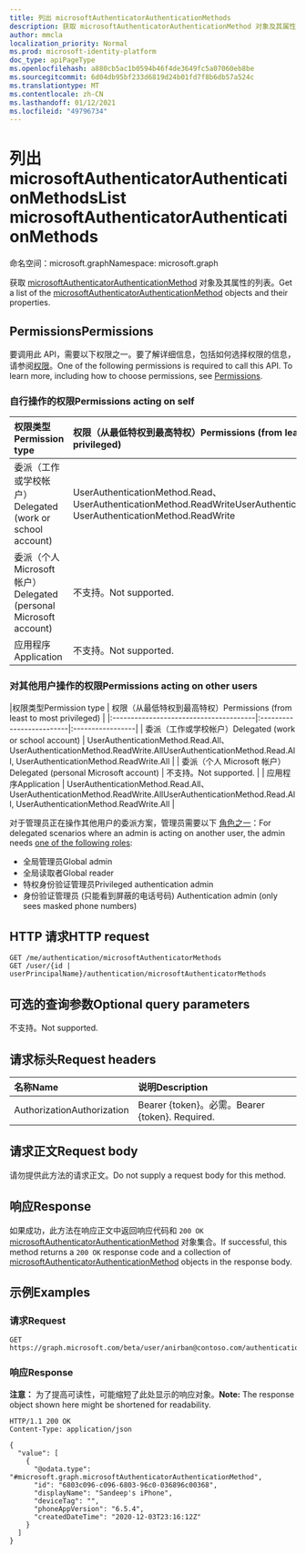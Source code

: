```yaml
---
title: 列出 microsoftAuthenticatorAuthenticationMethods
description: 获取 microsoftAuthenticatorAuthenticationMethod 对象及其属性的列表。
author: mmcla
localization_priority: Normal
ms.prod: microsoft-identity-platform
doc_type: apiPageType
ms.openlocfilehash: a880cb5ac1b0594b46f4de3649fc5a07060eb8be
ms.sourcegitcommit: 6d04db95bf233d6819d24b01fd7f8b6db57a524c
ms.translationtype: MT
ms.contentlocale: zh-CN
ms.lasthandoff: 01/12/2021
ms.locfileid: "49796734"
---
```

# <a name="list-microsoftauthenticatorauthenticationmethods"></a><span data-ttu-id="e82d7-103">列出 microsoftAuthenticatorAuthenticationMethods</span><span class="sxs-lookup"><span data-stu-id="e82d7-103">List microsoftAuthenticatorAuthenticationMethods</span></span>
<span data-ttu-id="e82d7-104">命名空间：microsoft.graph</span><span class="sxs-lookup"><span data-stu-id="e82d7-104">Namespace: microsoft.graph</span></span>

<span data-ttu-id="e82d7-105">获取 [microsoftAuthenticatorAuthenticationMethod](../resources/microsoftauthenticatorauthenticationmethod.md) 对象及其属性的列表。</span><span class="sxs-lookup"><span data-stu-id="e82d7-105">Get a list of the [microsoftAuthenticatorAuthenticationMethod](../resources/microsoftauthenticatorauthenticationmethod.md) objects and their properties.</span></span>

## <a name="permissions"></a><span data-ttu-id="e82d7-106">Permissions</span><span class="sxs-lookup"><span data-stu-id="e82d7-106">Permissions</span></span>

<span data-ttu-id="e82d7-p101">要调用此 API，需要以下权限之一。要了解详细信息，包括如何选择权限的信息，请参阅[权限](/graph/permissions-reference)。</span><span class="sxs-lookup"><span data-stu-id="e82d7-p101">One of the following permissions is required to call this API. To learn more, including how to choose permissions, see [Permissions](/graph/permissions-reference).</span></span>

### <a name="permissions-acting-on-self"></a><span data-ttu-id="e82d7-109">自行操作的权限</span><span class="sxs-lookup"><span data-stu-id="e82d7-109">Permissions acting on self</span></span>

|<span data-ttu-id="e82d7-110">权限类型</span><span class="sxs-lookup"><span data-stu-id="e82d7-110">Permission type</span></span>      | <span data-ttu-id="e82d7-111">权限（从最低特权到最高特权）</span><span class="sxs-lookup"><span data-stu-id="e82d7-111">Permissions (from least to most privileged)</span></span>              |
|:---------------------------------------|:-------------------------|
| <span data-ttu-id="e82d7-112">委派（工作或学校帐户）</span><span class="sxs-lookup"><span data-stu-id="e82d7-112">Delegated (work or school account)</span></span>     | <span data-ttu-id="e82d7-113">UserAuthenticationMethod.Read、UserAuthenticationMethod.ReadWrite</span><span class="sxs-lookup"><span data-stu-id="e82d7-113">UserAuthenticationMethod.Read, UserAuthenticationMethod.ReadWrite</span></span> |
| <span data-ttu-id="e82d7-114">委派（个人 Microsoft 帐户）</span><span class="sxs-lookup"><span data-stu-id="e82d7-114">Delegated (personal Microsoft account)</span></span> | <span data-ttu-id="e82d7-115">不支持。</span><span class="sxs-lookup"><span data-stu-id="e82d7-115">Not supported.</span></span> |
| <span data-ttu-id="e82d7-116">应用程序</span><span class="sxs-lookup"><span data-stu-id="e82d7-116">Application</span></span>                            | <span data-ttu-id="e82d7-117">不支持。</span><span class="sxs-lookup"><span data-stu-id="e82d7-117">Not supported.</span></span> |

### <a name="permissions-acting-on-other-users"></a><span data-ttu-id="e82d7-118">对其他用户操作的权限</span><span class="sxs-lookup"><span data-stu-id="e82d7-118">Permissions acting on other users</span></span>

|<span data-ttu-id="e82d7-119">权限类型</span><span class="sxs-lookup"><span data-stu-id="e82d7-119">Permission type</span></span>      | <span data-ttu-id="e82d7-120">权限（从最低特权到最高特权）</span><span class="sxs-lookup"><span data-stu-id="e82d7-120">Permissions (from least to most privileged)</span></span>              |
|:---------------------------------------|:-------------------------|:-----------------|
| <span data-ttu-id="e82d7-121">委派（工作或学校帐户）</span><span class="sxs-lookup"><span data-stu-id="e82d7-121">Delegated (work or school account)</span></span>     | <span data-ttu-id="e82d7-122">UserAuthenticationMethod.Read.All、UserAuthenticationMethod.ReadWrite.All</span><span class="sxs-lookup"><span data-stu-id="e82d7-122">UserAuthenticationMethod.Read.All, UserAuthenticationMethod.ReadWrite.All</span></span> |
| <span data-ttu-id="e82d7-123">委派（个人 Microsoft 帐户）</span><span class="sxs-lookup"><span data-stu-id="e82d7-123">Delegated (personal Microsoft account)</span></span> | <span data-ttu-id="e82d7-124">不支持。</span><span class="sxs-lookup"><span data-stu-id="e82d7-124">Not supported.</span></span> |
| <span data-ttu-id="e82d7-125">应用程序</span><span class="sxs-lookup"><span data-stu-id="e82d7-125">Application</span></span>                            | <span data-ttu-id="e82d7-126">UserAuthenticationMethod.Read.All、UserAuthenticationMethod.ReadWrite.All</span><span class="sxs-lookup"><span data-stu-id="e82d7-126">UserAuthenticationMethod.Read.All, UserAuthenticationMethod.ReadWrite.All</span></span> |

<span data-ttu-id="e82d7-127">对于管理员正在操作其他用户的委派方案，管理员需要以下 [角色之一](/azure/active-directory/users-groups-roles/directory-assign-admin-roles#available-roles)：</span><span class="sxs-lookup"><span data-stu-id="e82d7-127">For delegated scenarios where an admin is acting on another user, the admin needs [one of the following roles](/azure/active-directory/users-groups-roles/directory-assign-admin-roles#available-roles):</span></span>
* <span data-ttu-id="e82d7-128">全局管理员</span><span class="sxs-lookup"><span data-stu-id="e82d7-128">Global admin</span></span>
* <span data-ttu-id="e82d7-129">全局读取者</span><span class="sxs-lookup"><span data-stu-id="e82d7-129">Global reader</span></span>
* <span data-ttu-id="e82d7-130">特权身份验证管理员</span><span class="sxs-lookup"><span data-stu-id="e82d7-130">Privileged authentication admin</span></span>
* <span data-ttu-id="e82d7-131">身份验证管理员 (只能看到屏蔽的电话号码) </span><span class="sxs-lookup"><span data-stu-id="e82d7-131">Authentication admin (only sees masked phone numbers)</span></span>

## <a name="http-request"></a><span data-ttu-id="e82d7-132">HTTP 请求</span><span class="sxs-lookup"><span data-stu-id="e82d7-132">HTTP request</span></span>

<!-- {
  "blockType": "ignored"
}
-->
``` http
GET /me/authentication/microsoftAuthenticatorMethods
GET /user/{id | userPrincipalName}/authentication/microsoftAuthenticatorMethods
```

## <a name="optional-query-parameters"></a><span data-ttu-id="e82d7-133">可选的查询参数</span><span class="sxs-lookup"><span data-stu-id="e82d7-133">Optional query parameters</span></span>

<span data-ttu-id="e82d7-134">不支持。</span><span class="sxs-lookup"><span data-stu-id="e82d7-134">Not supported.</span></span>

## <a name="request-headers"></a><span data-ttu-id="e82d7-135">请求标头</span><span class="sxs-lookup"><span data-stu-id="e82d7-135">Request headers</span></span>

|<span data-ttu-id="e82d7-136">名称</span><span class="sxs-lookup"><span data-stu-id="e82d7-136">Name</span></span>|<span data-ttu-id="e82d7-137">说明</span><span class="sxs-lookup"><span data-stu-id="e82d7-137">Description</span></span>|
|:---|:---|
|<span data-ttu-id="e82d7-138">Authorization</span><span class="sxs-lookup"><span data-stu-id="e82d7-138">Authorization</span></span>|<span data-ttu-id="e82d7-p102">Bearer {token}。必需。</span><span class="sxs-lookup"><span data-stu-id="e82d7-p102">Bearer {token}. Required.</span></span>|

## <a name="request-body"></a><span data-ttu-id="e82d7-141">请求正文</span><span class="sxs-lookup"><span data-stu-id="e82d7-141">Request body</span></span>

<span data-ttu-id="e82d7-142">请勿提供此方法的请求正文。</span><span class="sxs-lookup"><span data-stu-id="e82d7-142">Do not supply a request body for this method.</span></span>

## <a name="response"></a><span data-ttu-id="e82d7-143">响应</span><span class="sxs-lookup"><span data-stu-id="e82d7-143">Response</span></span>

<span data-ttu-id="e82d7-144">如果成功，此方法在响应正文中返回响应代码和 `200 OK` [microsoftAuthenticatorAuthenticationMethod](../resources/microsoftauthenticatorauthenticationmethod.md) 对象集合。</span><span class="sxs-lookup"><span data-stu-id="e82d7-144">If successful, this method returns a `200 OK` response code and a collection of [microsoftAuthenticatorAuthenticationMethod](../resources/microsoftauthenticatorauthenticationmethod.md) objects in the response body.</span></span>

## <a name="examples"></a><span data-ttu-id="e82d7-145">示例</span><span class="sxs-lookup"><span data-stu-id="e82d7-145">Examples</span></span>

### <a name="request"></a><span data-ttu-id="e82d7-146">请求</span><span class="sxs-lookup"><span data-stu-id="e82d7-146">Request</span></span>
<!-- {
  "blockType": "request",
  "name": "list_microsoftauthenticatorauthenticationmethod"
}
-->
``` http
GET https://graph.microsoft.com/beta/user/anirban@contoso.com/authentication/microsoftAuthenticatorMethods
```


### <a name="response"></a><span data-ttu-id="e82d7-147">响应</span><span class="sxs-lookup"><span data-stu-id="e82d7-147">Response</span></span>
<span data-ttu-id="e82d7-148">**注意：** 为了提高可读性，可能缩短了此处显示的响应对象。</span><span class="sxs-lookup"><span data-stu-id="e82d7-148">**Note:** The response object shown here might be shortened for readability.</span></span>
<!-- {
  "blockType": "response",
  "truncated": true,
  "@odata.type": "Collection(microsoft.graph.microsoftAuthenticatorAuthenticationMethod)"
}
-->
``` http
HTTP/1.1 200 OK
Content-Type: application/json

{
  "value": [
    {
      "@odata.type": "#microsoft.graph.microsoftAuthenticatorAuthenticationMethod",
      "id": "6803c096-c096-6803-96c0-036896c00368",
      "displayName": "Sandeep's iPhone",
      "deviceTag": "",
      "phoneAppVersion": "6.5.4",
      "createdDateTime": "2020-12-03T23:16:12Z"
    }
  ]
}
```

